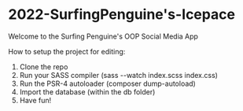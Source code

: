 # 2022-SurfingPenguine's-Icepace

Welcome to the Surfing Penguine's OOP Social Media App

How to setup the project for editing:
1. Clone the repo
2. Run your SASS compiler (sass --watch index.scss index.css)
3. Run the PSR-4 autoloader (composer dump-autoload)
4. Import the database (within the db folder)
5. Have fun!
